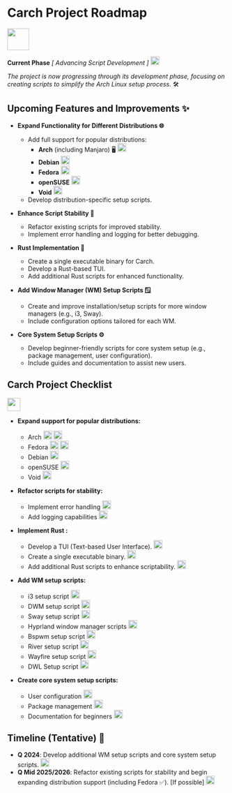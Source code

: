# Carch Project Roadmap 
<img src="https://img.icons8.com/?size=80&id=CBfO8TrnezXC&format=png" width="50" />

**Current Phase** *[ Advancing Script Development ]* <img src="https://cdn-icons-png.flaticon.com/128/4315/4315445.png" width="20" /> 

*The project is now progressing through its development phase, focusing on creating scripts to simplify the Arch Linux setup process.* 🛠️

## Upcoming Features and Improvements ✨

- **Expand Functionality for Different Distributions 🌐**
   - Add full support for popular distributions:
     - **Arch** (including Manjaro) 🖥️ <img src="https://img.icons8.com/?size=48&id=uIXgLv5iSlLJ&format=png" width="20" />
     - **Debian** <img src="https://img.icons8.com/?size=48&id=17838&format=png" width="20" /> 
     - **Fedora** <img src="https://img.icons8.com/?size=48&id=ZbBhBW0N2q3D&format=png" width="20" />
     - **openSUSE** <img src="https://cdn0.iconfinder.com/data/icons/flat-round-system/512/opensuse-512.png" width="20" /> 
     - **Void** <img src="https://upload.wikimedia.org/wikipedia/commons/thumb/0/02/Void_Linux_logo.svg/256px-Void_Linux_logo.svg.png" width="20" /> 
   - Develop distribution-specific setup scripts.

- **Enhance Script Stability 🔧**
   - Refactor existing scripts for improved stability.
   - Implement error handling and logging for better debugging.

- **Rust Implementation 🦀**
  - Create a single executable binary for Carch. 
  - Develop a Rust-based TUI. 
  - Add additional Rust scripts for enhanced functionality. 

- **Add Window Manager (WM) Setup Scripts 🪟**
   - Create and improve installation/setup scripts for more window managers (e.g., i3, Sway).
   - Include configuration options tailored for each WM.

- **Core System Setup Scripts ⚙️**
   - Develop beginner-friendly scripts for core system setup (e.g., package management, user configuration).
   - Include guides and documentation to assist new users.

## Carch Project Checklist 
<img src="https://cdn-icons-png.flaticon.com/128/8090/8090840.png" width="30" />

- **Expand support for popular distributions:**

  - Arch <img src="https://img.icons8.com/?size=48&id=uIXgLv5iSlLJ&format=png" width="20" /> <img src="https://cdn-icons-png.flaticon.com/128/190/190411.png" width="20" /> 
  - Fedora <img src="https://img.icons8.com/?size=48&id=ZbBhBW0N2q3D&format=png" width="20" /> <img src="https://cdn-icons-png.flaticon.com/128/190/190411.png" width="20" />
  - Debian <img src="https://cdn-icons-png.flaticon.com/128/190/190406.png" width="20" /> 
  - openSUSE <img src="https://cdn-icons-png.flaticon.com/128/190/190406.png" width="20" />
  - Void <img src="https://cdn-icons-png.flaticon.com/128/190/190406.png" width="20" />

- **Refactor scripts for stability:**

  - Implement error handling <img src="https://cdn-icons-png.flaticon.com/128/190/190411.png" width="20" /> 
  - Add logging capabilities <img src="https://cdn-icons-png.flaticon.com/128/190/190411.png" width="20" />

- **Implement Rust :**

  - Develop a TUI (Text-based User Interface). <img src="https://cdn-icons-png.flaticon.com/128/190/190406.png" width="20" /> 
  - Create a single executable binary. <img src="https://cdn-icons-png.flaticon.com/128/190/190411.png" width="20" /> 
  - Add additional Rust scripts to enhance scriptability. <img src="https://cdn-icons-png.flaticon.com/128/190/190411.png" width="20" />

- **Add WM setup scripts:**

  - i3 setup script <img src="https://cdn-icons-png.flaticon.com/128/190/190411.png" width="20" />
  - DWM setup script <img src="https://cdn-icons-png.flaticon.com/128/190/190411.png" width="20" />
  - Sway setup script <img src="https://cdn-icons-png.flaticon.com/128/190/190411.png" width="20" />
  - Hyprland window manager scripts <img src="https://cdn-icons-png.flaticon.com/128/190/190411.png" width="20" /> 
  - Bspwm setup script <img src="https://cdn-icons-png.flaticon.com/128/190/190406.png" width="20" />
  - River setup script <img src="https://cdn-icons-png.flaticon.com/128/190/190406.png" width="20" />
  - Wayfire setup script <img src="https://cdn-icons-png.flaticon.com/128/190/190406.png" width="20" />
  - DWL Setup script <img src="https://cdn-icons-png.flaticon.com/128/190/190406.png" width="20" />

- **Create core system setup scripts:**
  
  - User configuration <img src="https://cdn-icons-png.flaticon.com/128/190/190411.png" width="20" />
  - Package management <img src="https://cdn-icons-png.flaticon.com/128/190/190411.png" width="20" />
  - Documentation for beginners <img src="https://cdn-icons-png.flaticon.com/128/190/190411.png" width="20" />

## Timeline (Tentative) 📅

- **Q 2024**: Develop additional WM setup scripts and core system setup scripts. <img src="https://cdn-icons-png.flaticon.com/128/190/190411.png" width="20" />
- **Q Mid 2025/2026**: Refactor existing scripts for stability and begin expanding distribution support (including Fedora ✅). [If possible] <img src="https://cdn-icons-png.flaticon.com/128/190/190406.png" width="20" />

